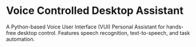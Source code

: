 # Voice Controlled Desktop Assistant
A Python-based Voice User Interface (VUI) Personal Assistant for hands-free desktop control. 
Features speech recognition, text-to-speech, and task automation.
